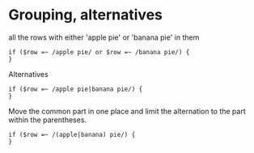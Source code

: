 # Grouping, alternatives

all the rows with either 'apple pie' or 'banana pie' in them

```
if ($row =~ /apple pie/ or $row =~ /banana pie/) {
}
```

Alternatives


```
if ($row =~ /apple pie|banana pie/) {
}
```


Move the common part in one place and limit the alternation
to the part within the parentheses.



```
if ($row =~ /(apple|banana) pie/) {
}
```


